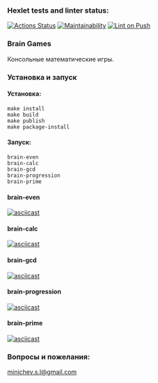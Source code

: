 ### Hexlet tests and linter status:

[![Actions Status](https://github.com/EvilMadSquirrel/python-project-lvl1/workflows/hexlet-check/badge.svg)](https://github.com/EvilMadSquirrel/python-project-lvl1/actions) [![Maintainability](https://api.codeclimate.com/v1/badges/9c452e1cab5084c6f87d/maintainability)](https://codeclimate.com/github/EvilMadSquirrel/python-project-lvl1/maintainability) [![Lint on Push](https://github.com/EvilMadSquirrel/python-project-lvl1/actions/workflows/lint-on-push.yml/badge.svg?branch=main&event=push)](https://github.com/EvilMadSquirrel/python-project-lvl1/actions/workflows/lint-on-push.yml)

### Brain Games

Консольные математические игры.

### Установка и запуск

#### Установка:

    make install
    make build
    make publish
    make package-install

#### Запуск:

    brain-even
    brain-calc
    brain-gcd
    brain-progression
    brain-prime

#### brain-even

[![asciicast](https://asciinema.org/a/446239.svg)](https://asciinema.org/a/446239)

#### brain-calc

[![asciicast](https://asciinema.org/a/446451.svg)](https://asciinema.org/a/446451)

#### brain-gcd

[![asciicast](https://asciinema.org/a/446469.svg)](https://asciinema.org/a/446469)

#### brain-progression

[![asciicast](https://asciinema.org/a/446497.svg)](https://asciinema.org/a/446497)

#### brain-prime

[![asciicast](https://asciinema.org/a/446505.svg)](https://asciinema.org/a/446505)

### Вопросы и пожелания:

minichev.s.l@gmail.com